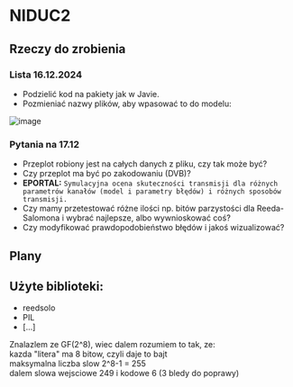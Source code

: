 # NIDUC2
## Rzeczy do zrobienia

### Lista 16.12.2024
- Podzielić kod na pakiety jak w Javie.
- Pozmieniać nazwy plików, aby wpasować to do modelu:

![image](https://github.com/user-attachments/assets/24888e81-2186-472e-ac65-22720aa2b23f)

### Pytania na 17.12
- Przeplot robiony jest na całych danych z pliku, czy tak może być?
- Czy przeplot ma być po zakodowaniu (DVB)? <br/>
- **EPORTAL:** `Symulacyjna ocena skuteczności transmisji dla różnych parametrów kanałów (model i parametry błędów) i różnych sposobów transmisji.`
 - Czy mamy przetestować różne ilości np. bitów parzystości dla Reeda-Salomona i wybrać najlepsze, albo wywnioskować coś?
 - Czy modyfikować prawdopodobieństwo błędów i jakoś wizualizować?

## Plany

## Użyte biblioteki:
- reedsolo
- PIL
- [...]



Znalazlem ze GF(2^8), wiec dalem rozumiem to tak, ze:<br/>
 kazda "litera" ma 8 bitow, czyli daje to bajt <br/>
 maksymalna liczba slow 2^8-1 = 255<br/>
 dalem slowa wejsciowe 249 i kodowe 6 (3 bledy do poprawy)<br/>
